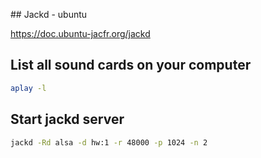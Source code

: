 ## Jackd - ubuntu

https://doc.ubuntu-jacfr.org/jackd

## List all sound cards on your computer 

```bash
aplay -l
```

## Start jackd server

```bash
jackd -Rd alsa -d hw:1 -r 48000 -p 1024 -n 2
```
